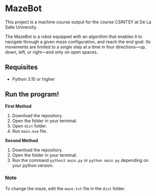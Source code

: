 # MazeBot

This project is a machine course output for the course CSINTSY at De La Salle University.

The MazeBot is a robot equipped with an algorithm that enables it to navigate through a given maze configuration, and reach the end goal. Its movements are limited to a single step at a time in four directions—up, down, left, or right—and only on open spaces.

## Requisites
- Python 3.10 or higher

## Run the program!
**First Method**
1. Download the repository.
2. Open the folder in your terminal.
3. Open `dist` folder.
4. Run  `main.exe` file.

**Second Method**
1. Download the repository.
2. Open the folder in your terminal.
3. Run the command `python3 main.py` or `python main.py` depending on your python version.

### Note
To change the maze, edit the `maze.txt` file in the `dist` folder.